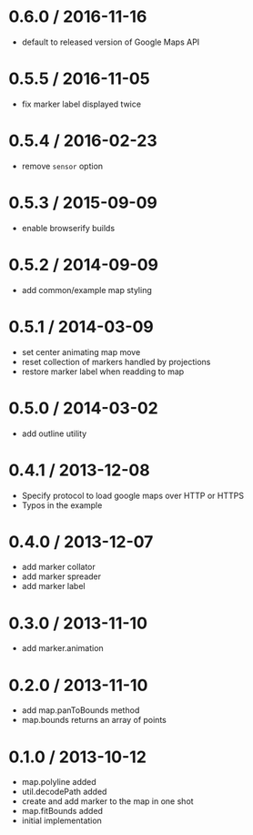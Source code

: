 
0.6.0 / 2016-11-16
==================

 * default to released version of Google Maps API

0.5.5 / 2016-11-05
==================

 * fix marker label displayed twice

0.5.4 / 2016-02-23
==================

 * remove `sensor` option

0.5.3 / 2015-09-09
==================

 * enable browserify builds

0.5.2 / 2014-09-09
==================

 * add common/example map styling

0.5.1 / 2014-03-09
==================

 * set center animating map move
 * reset collection of markers handled by projections
 * restore marker label when readding to map

0.5.0 / 2014-03-02
==================

 * add outline utility

0.4.1 / 2013-12-08
==================

  * Specify protocol to load google maps over HTTP or HTTPS
  * Typos in the example

0.4.0 / 2013-12-07
==================

 * add marker collator
 * add marker spreader
 * add marker label

0.3.0 / 2013-11-10
==================

 * add marker.animation

0.2.0 / 2013-11-10
==================

 * add map.panToBounds method
 * map.bounds returns an array of points

0.1.0 / 2013-10-12
==================

 * map.polyline added
 * util.decodePath added
 * create and add marker to the map in one shot
 * map.fitBounds added
 * initial implementation
